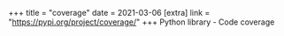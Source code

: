 +++
title = "coverage"
date = 2021-03-06
[extra]
link = "https://pypi.org/project/coverage/"
+++
Python library - Code coverage

